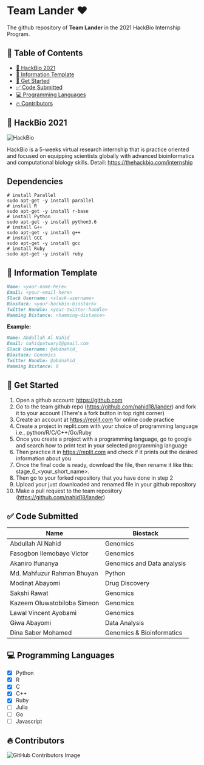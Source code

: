 # Team Lander ❤️
<!-- markdownlint-disable -->
The github repository of **Team Lander** in the 2021 HackBio Internship Program.

## 🏁 Table of Contents
<!-- markdownlint-disable -->
  - [🧬 HackBio 2021](#-hackbio-2021)
  - [📙 Information Template](#-information-template)
  - [🚀 Get Started](#-get-started)
  - [✅ Code Submitted](#-code-submitted)
  - [💻 Programming Languages](#-programming-languages)
  - [🔥 Contributors](#-contributors)

## 🧬 HackBio 2021
<!-- markdownlint-disable -->
![HackBio](https://pbs.twimg.com/profile_banners/1231617259086413825/1592775608/600x200)

HackBio is a 5-weeks virtual research internship that is practice oriented and focused on equipping scientists globally with advanced bioinformatics and computational biology skills.
Detail: https://thehackbio.com/internship

## Dependencies
```
# install Parallel
sudo apt-get -y install parallel 
# install R
sudo apt-get -y install r-base
# install Python
sudo apt-get -y install python3.6
# install G++
sudo apt-get -y install g++
# install GCC
sudo apt-get -y install gcc
# install Ruby
sudo apt-get -y install ruby
```

## 📙 Information Template
<!-- markdownlint-disable -->
```markdown
Name: <your-name-here>
Email: <your-email-here>
Slack Username: <slack-username>
Biostack: <your-hackbio-biostack>
Twitter Handle: <your-twitter-handle>
Hamming Distance: <hamming-distance>
```
**Example:**
```markdown
Name: Abdullah Al Nahid
Email: nahidpatwary1@gmail.com
Slack Username: @abdnahid_
Biostack: Genomics
Twitter Handle: @abdnahid_
Hamming Distance: 0
```
## 🚀 Get Started
1. Open a github account: https://github.com
2. Go to the team github repo (https://github.com/nahid18/lander) and fork it to your account (There's a fork button in top right corner)
3. Create an account at https://replit.com for online code practice
4. Create a project in replit.com with your choice of programming language i.e., python/R/C/C++/Go/Ruby
5. Once you create a project with a programming language, go to google and search how to print text in your selected programming language
6. Then practice it in https://replit.com and check if it prints out the desired information about you
7. Once the final code is ready, download the file, then rename it like this: stage_0_<your_short_name>.<file-extension>
8. Then go to your forked repository that you have done in step 2
9. Upload your just downloaded and renamed file in your github repository
10. Make a pull request to the team repository (https://github.com/nahid18/lander)

## ✅ Code Submitted
<!-- markdownlint-disable -->
Name                         |  Biostack
-----------------------------|----------------------------
Abdullah Al Nahid            |  Genomics
Fasogbon Ilemobayo Victor    |  Genomics
Akaniro Ifunanya             |  Genomics and Data analysis
Md. Mahfuzur Rahman Bhuyan   |  Python
Modinat Abayomi              |  Drug Discovery
Sakshi Rawat                 |  Genomics
Kazeem Oluwatobiloba Simeon  |  Genomics
Lawal Vincent Ayobami        |  Genomics
Giwa Abayomi                 |  Data Analysis
Dina Saber Mohamed           |  Genomics & Bioinformatics


## 💻 Programming Languages
<!-- markdownlint-disable -->
- [X] Python 
- [X] R
- [X] C
- [X] C++
- [X] Ruby
- [ ] Julia
- [ ] Go 
- [ ] Javascript

## 🔥 Contributors
<!-- markdownlint-disable -->
![GitHub Contributors Image](https://contrib.rocks/image?repo=nahid18/lander)